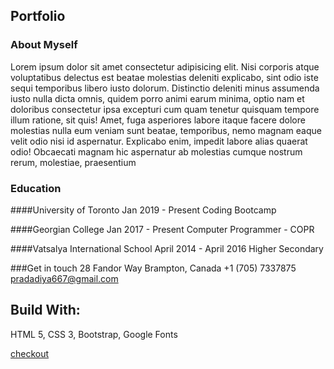## Portfolio

### About Myself

Lorem ipsum dolor sit amet consectetur adipisicing elit. Nisi
corporis atque voluptatibus delectus est beatae molestias
deleniti explicabo, sint odio iste sequi temporibus libero iusto
dolorum. Distinctio deleniti minus assumenda iusto nulla dicta
omnis, quidem porro animi earum minima, optio nam et doloribus
consectetur ipsa excepturi cum quam tenetur quisquam tempore
illum ratione, sit quis! Amet, fuga asperiores labore itaque
facere dolore molestias nulla eum veniam sunt beatae,
temporibus, nemo magnam eaque velit odio nisi id aspernatur.
Explicabo enim, impedit labore alias quaerat odio! Obcaecati
magnam hic aspernatur ab molestias cumque nostrum rerum,
molestiae, praesentium

### Education

####University of Toronto
Jan 2019 - Present
Coding Bootcamp

####Georgian College
Jan 2017 - Present
Computer Programmer - COPR

####Vatsalya International School
April 2014 - April 2016
Higher Secondary

###Get in touch
28 Fandor Way
Brampton, Canada
+1 (705) 7337875
pradadiya667@gmail.com

## Build With:

HTML 5, CSS 3, Bootstrap, Google Fonts

[checkout]()
